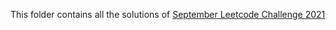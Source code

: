 This folder contains all the solutions of [September Leetcode Challenge 2021](https://leetcode.com/explore/challenge/card/september-leetcoding-challenge-2021/)

